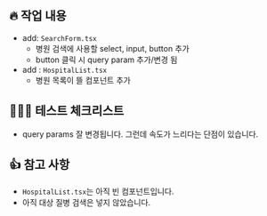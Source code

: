 ## 🔥 작업 내용

- add: `SearchForm.tsx`
  - 병원 검색에 사용할 select, input, button 추가
  - button 클릭 시 query param 추가/변경 됨
- add : `HospitalList.tsx`
  - 병원 목록이 뜰 컴포넌트 추가

## 💁🏻‍♀️ 테스트 체크리스트

- query params 잘 변경됩니다. 그런데 속도가 느리다는 단점이 있습니다.

## 👍 참고 사항

- `HospitalList.tsx`는 아직 빈 컴포넌트입니다.
- 아직 대상 질병 검색은 넣지 않았습니다.
